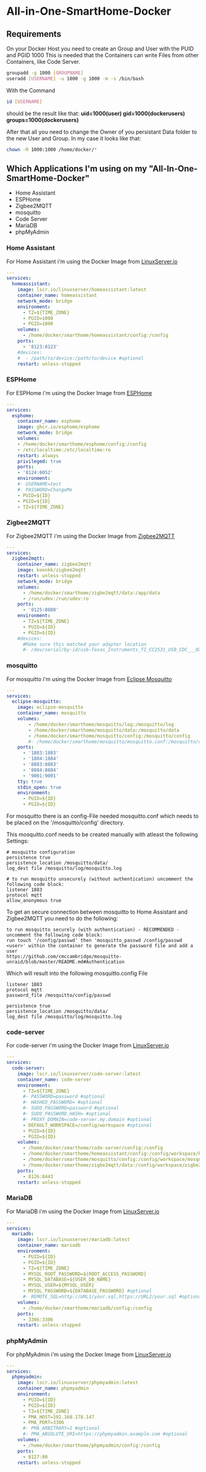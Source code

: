 # All-in-One-SmartHome-Docker

## Requirements
On your Docker Host you need to create an Group and User with the PUID and PGID 1000
This is needed that the Containers can write Files from other Containers, like Code Server.

```bash
groupadd -g 1000 [GROUPNAME]
useradd [USERNAME] -u 1000 -g 1000 -m -s /bin/bash
```

With the Command
```bash
id [USERNAME]
```
should be the result like that:
**uid=1000(user) gid=1000(dockerusers) groups=1000(dockerusers)**

After that all you need to change the Owner of you persistant Data folder to the new User and Group.
In my case it looks like that:
```bash
chown -R 1000:1000 /home/docker/*
```
## Which Applications I'm using on my "All-In-One-SmartHome-Docker"

- Home Assistant
- ESPHome
- Zigbee2MQTT
- mosquitto
- Code Server
- MariaDB
- phpMyAdmin

### Home Assistant

For Home Assistant i'm using the Docker Image from [LinuxServer.io](https://docs.linuxserver.io/images/docker-homeassistant/)

```yaml
---
services:
  homeassistant:
    image: lscr.io/linuxserver/homeassistant:latest
    container_name: homeassistant
    network_mode: bridge
    environment:
      - TZ=${TIME_ZONE}
      - PUID=1000
      - PGID=1000
    volumes:
      - /home/docker/smarthome/homeassistant/config:/config
    ports:
      - '8123:8123'
    #devices:
    #  - /path/to/device:/path/to/device #optional
    restart: unless-stopped
```

### ESPHome

For ESPHome i'm using the Docker Image from [ESPHome](https://esphome.io/guides/getting_started_command_line.html)

```yaml
---
services:
  esphome:
    container_name: esphome
    image: ghcr.io/esphome/esphome
    network_mode: bridge
    volumes:
    - /home/docker/smarthome/esphome/config:/config
    - /etc/localtime:/etc/localtime:ro
    restart: always
    privileged: true
    ports:
    - '8124:6052'
    environment:
    #- USERNAME=test
    #- PASSWORD=ChangeMe
    - PUID=${ID}
    - PGID=${ID}
    - TZ=${TIME_ZONE}
```
### Zigbee2MQTT

For Zigbee2MQTT i'm using the Docker Image from [Zigbee2MQTT](https://www.zigbee2mqtt.io/guide/installation/02_docker.html#rootless-container)

```yaml
---
services:
  zigbee2mqtt:
    container_name: zigbee2mqtt
    image: koenkk/zigbee2mqtt
    restart: unless-stopped
    network_mode: bridge
    volumes:
      - /home/docker/smarthome/zigbe2mqtt/data:/app/data
      - /run/udev:/run/udev:ro
    ports:
      - '8125:8080'
    environment:
      - TZ=${TIME_ZONE}
      - PUID=${ID}
      - PGID=${ID}
    #devices:
      #Make sure this matched your adapter location
      #- /dev/serial/by-id/usb-Texas_Instruments_TI_CC2531_USB_CDC___0X00124B0018ED3DDF-if00:/dev/ttyACM0
```

### mosquitto

For mosquitto i'm using the Docker Image from [Eclipse Mosquitto](https://hub.docker.com/_/eclipse-mosquitto)

```yaml
---
services:
  eclipse-mosquitto:
    image: eclipse-mosquitto
    container_name: mosquitto
    volumes:
        - /home/docker/smarthome/mosquitto/log:/mosquitto/log
        - /home/docker/smarthome/mosquitto/data:/mosquitto/data
        - /home/docker/smarthome/mosquitto/config:/mosquitto/config
        #- /home/docker/smarthome/mosquitto/mosquitto.conf:/mosquitto/config/mosquitto.conf
    ports:
      - '1883:1883'
      - '1884:1884'
      - '8883:8883'
      - '8884:8884' 
      - '9001:9001'
    tty: true
    stdin_open: true
    environment:
      - PUID=${ID}
      - PGID=${ID}
```
For mosquitto there is an config-File needed mosquitto.conf which needs to be placed
on the '/mosquitto/config' directory.

This mosquitto.conf needs to be created manually with atleast the following Settings:
```console
# mosquitto configuration
persistence true
persistence_location /mosquitto/data/
log_dest file /mosquitto/log/mosquitto.log

# to run mosquitto unsecurely (without authentication) uncomment the following code block:
listener 1883
protocol mqtt
allow_anonymous true
```
To get an secure connection between mosquitto to Home Assistant and Zigbee2MQTT
you need to do the following:

```console
to run mosquitto securely (with authentication) - RECOMMENDED - uncomment the following code block:
run touch '/config/passwd' then 'mosquitto_passwd /config/passwd <user>' within the container to generate the password file and add a user
https://github.com/cmccambridge/mosquitto-unraid/blob/master/README.md#Authentication
```
Which will result into the following mosquitto.config File

```console
listener 1883
protocol mqtt
password_file /mosquitto/config/passwd

persistence true
persistence_location /mosquitto/data/
log_dest file /mosquitto/log/mosquitto.log
```

### code-server

For code-server i'm using the Docker Image from [LinuxServer.io](https://docs.linuxserver.io/images/docker-code-server/)

```yaml
---
services:
  code-server:
    image: lscr.io/linuxserver/code-server:latest
    container_name: code-server
    environment:
      - TZ=${TIME_ZONE}
      #- PASSWORD=password #optional
      #- HASHED_PASSWORD= #optional
      #- SUDO_PASSWORD=password #optional
      #- SUDO_PASSWORD_HASH= #optional
      #- PROXY_DOMAIN=code-server.my.domain #optional
      - DEFAULT_WORKSPACE=/config/workspace #optional
      - PUID=${ID}
      - PGID=${ID}
    volumes:
      - /home/docker/smarthome/code-server/config:/config
      - /home/docker/smarthome/homeassistant/config:/config/workspace/homeassistant
      - /home/docker/smarthome/mosquitto/config:/config/workspace/mosquitto
      - /home/docker/smarthome/zigbe2mqtt/data:/config/workspace/zigbe2mqtt
    ports:
      - 8126:8443
    restart: unless-stopped
```

### MariaDB

For MariaDB i'm using the Docker Image from [LinuxServer.io](https://docs.linuxserver.io/images/docker-mariadb)

```yaml
---
services:
  mariadb:
    image: lscr.io/linuxserver/mariadb:latest
    container_name: mariadb
    environment:
      - PUID=${ID}
      - PGID=${ID}
      - TZ=${TIME_ZONE}
      - MYSQL_ROOT_PASSWORD=${ROOT_ACCESS_PASSWORD}
      - MYSQL_DATABASE=${USER_DB_NAME}
      - MYSQL_USER=${MYSQL_USER}
      - MYSQL_PASSWORD=${DATABASE_PASSWORD} #optional
      #- REMOTE_SQL=http://URL1/your.sql,https://URL2/your.sql #optional
    volumes:
      - /home/docker/smarthome/mariadb/config:/config
    ports:
      - 3306:3306
    restart: unless-stopped
```

### phpMyAdmin

For phpMyAdmin i'm using the Docker Image from [LinuxServer.io](https://docs.linuxserver.io/images/docker-phpmyadmin/)

```yaml
---
services:
  phpmyadmin:
    image: lscr.io/linuxserver/phpmyadmin:latest
    container_name: phpmyadmin
    environment:
      - PUID=${ID}
      - PGID=${ID}
      - TZ=${TIME_ZONE}
      - PMA_HOST=192.168.178.147
      - PMA_PORT=3306
      #- PMA_ARBITRARY=1 #optional
      #- PMA_ABSOLUTE_URI=https://phpmyadmin.example.com #optional
    volumes:
      - /home/docker/smarthome/phpmyadmin/config:/config
    ports:
      - 8127:80
    restart: unless-stopped
```